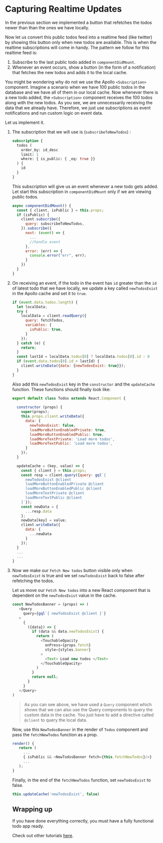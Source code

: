 # Capturing Realtime Updates

In the previous section we implemented a button that refetches the todos newer than than the ones we have locally.

Now let us convert this public todos feed into a realtime feed (like twitter) by showing this button only when new todos are available. This is when the realtime subscriptions will come in handy. The pattern we follow for this realtime feed is:

1. Subscribe to the last public todo added in `componentDidMount`.
2. Whenever an event occurs, show a button (in the form of a notification) that fetches the new todos and adds it to the local cache.

You might be wondering why do not we use the Apollo `<Subscription>` component. Imagine a scenario when we have 100 public todos in the database and we have all of them in our local cache. Now whenever there is a new todo added, the `<Subscription>` component receives the 100 todos along with the new todos. As you see, we are unnecessarily receiving the data that we already have. Therefore, we just use subscriptions as event notifications and run custom logic on event data.

Let us implement it.

1. The subscription that we will use is (`subscribeToNewTodos`) :

    ```graphql
    subscription {
      todos (
        order_by: id_desc
        limit: 1
        where: { is_public: { _eq: true }}
      ) {
        id
      }
    }
    ```

    This subscription will give us an event whenever a new todo gets added. Let start this subscription in `componentDidMount` only if we are viewing public todos.

    ```js
    async componentDidMount() {
      const { client, isPublic } = this.props;
      if (isPublic) {
        client.subscribe({
          query: subscribeToNewTodos,
        }).subscribe({
          next: (event) => {
            ...
            //handle event
          },
          error: (err) => {
            console.error("err", err);
          }
        })
      }
    }
    ```

2. On receiving an event, if the todo in the event has `id` greater than the `id` of latest todo that we have locally, we update a key called `newTodosExist` in the Apollo cache and set it to `true`.

    ```js
    if (event.data.todos.length) {
      let localData;
      try {
        localData = client.readQuery({
          query: fetchTodos,
          variables: {
            isPublic: true,
          }
        });
      } catch (e) {
        return;
      } 
      const lastId = localData.todos[0] ? localData.todos[0].id : 0
      if (event.data.todos[0].id > lastId) {
        client.writeData({data: {newTodosExist: true}});
      }
    }
    ```


    Also add this `newTodosExist` key in the `constructor` and the `updateCache` function. These functions should finally look like:

    ```js
    export default class Todos extends React.Component {
         
      constructor (props) {
        super(props);
        this.props.client.writeData({
          data: {
            newTodosExist: false,
            loadMoreButtonEnabledPrivate: true,
            loadMoreButtonEnabledPublic: true,  
            loadMoreTextPrivate: 'Load more todos',
            loadMoreTextPublic: 'Load more todos',
          }
        });
      }

      updateCache = (key, value) => {
        const { client } = this.props;
        const resp = client.query({query: gql`{
          newTodosExist @client
          loadMoreButtonEnabledPrivate @client
          loadMoreButtonEnabledPublic @client
          loadMoreTextPrivate @client
          loadMoreTextPublic @client
        }`});
        const newData = {
          ...resp.data
        };
        newData[key] = value;
        client.writeData({
          data: {
            ...newData
          } 
        });
      }
      ...
      ...
    }

    ```
   

3. Now we make our `Fetch New todos` button visible only when `newTodosExist` is true and we set `newTodosExist` back to false after refetching the todos.

   Let us move our `Fetch New todos` into a new React component that is dependent on the `newTodosExist` value in the cache.

   ```js
   const NewTodosBanner = (props) => (
      <Query
        query={gql`{ newTodosExist @client }`}
      >
        {
          ({data}) => {
            if (data && data.newTodosExist) {
              return (
                <TouchableOpacity
                  onPress={props.fetch}
                  style={styles.banner}
                >
                  <Text> Load new todos </Text>
                </TouchableOpacity>
              )
            }
            return null;
          }
        }
      </Query>
   )
   ```

   > As you can see above, we have used a `Query` component which shows that we can also use the Query components to query the custom data in the cache. You just have to add a directive called `@client` to query the local data.

   Now, use this `NewTodosBanner` in the render of `Todos` component and pass the `fetchNewTodos` function as a prop.

   ```js
   render() {
      return (
        ...
        { isPublic && <NewTodosBanner fetch={this.fetchNewTodos}/>}
        ...
      );
   }
   ```

   Finally, in the end of the `fetchNewTodos` function, set `newTodosExist` to false.

   ```js
   this.updateCache('newTodosExist', false)
   ```

   ## Wrapping up

   If you have done everything correctly, you must have a fully functional todo app ready.

   Check out other tutorials [here](TODO).